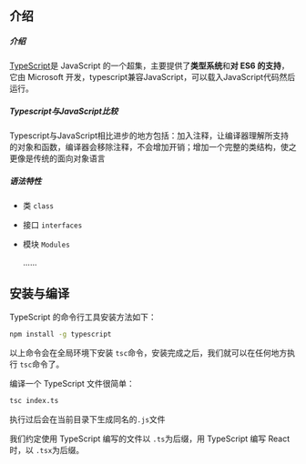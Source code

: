 ## 介绍

##### 介绍

[TypeScript](http://www.typescriptlang.org/)是 JavaScript 的一个超集，主要提供了**类型系统**和**对 ES6 的支持**，它由 Microsoft 开发，typescript兼容JavaScript，可以载入JavaScript代码然后运行。



##### Typescript与JavaScript比较

Typescript与JavaScript相比进步的地方包括：加入注释，让编译器理解所支持的对象和函数，编译器会移除注释，不会增加开销；增加一个完整的类结构，使之更像是传统的面向对象语言



##### 语法特性

- 类 `class`

- 接口 `interfaces`

- 模块 `Modules`

  ......



## 安装与编译

TypeScript 的命令行工具安装方法如下：

```bash
npm install -g typescript
```

以上命令会在全局环境下安装 `tsc`命令，安装完成之后，我们就可以在任何地方执行 `tsc`命令了。

编译一个 TypeScript 文件很简单：

```bash
tsc index.ts
```

执行过后会在当前目录下生成同名的`.js`文件

我们约定使用 TypeScript 编写的文件以 `.ts`为后缀，用 TypeScript 编写 React 时，以 `.tsx`为后缀。

